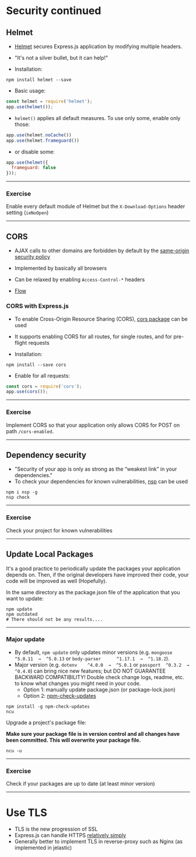 # Security continued

## Helmet

* [Helmet](https://www.npmjs.com/package/helmet) secures Express.js application by modifying multiple headers. 
* "It's not a silver bullet, but it can help!"

* Installation: 

```shell
npm install helmet --save
```

* Basic usage:

```javascript
const helmet = require('helmet');
app.use(helmet());
```

* `helmet()` applies all default measures. To use only some, enable only those:

```javascript
app.use(helmet.noCache())
app.use(helmet.frameguard())
```

* or disable some:

```javascript
app.use(helmet({
  frameguard: false
}));
```

---

### Exercise

Enable every default module of Helmet but the `X-Download-Options` header setting (`ieNoOpen`)

---

## CORS

* AJAX calls to other domains are forbidden by default by the [same-origin security policy](https://en.wikipedia.org/wiki/Same-origin_policy)
* Implemented by basically all browsers
* Can be relaxed by enabling `Access-Control-*` headers

* [Flow](https://upload.wikimedia.org/wikipedia/commons/thumb/c/ca/Flowchart_showing_Simple_and_Preflight_XHR.svg/2000px-Flowchart_showing_Simple_and_Preflight_XHR.svg.png)

### CORS with Express.js

* To enable Cross-Origin Resource Sharing (CORS), [cors package](https://www.npmjs.com/package/cors) can be used
* It supports enabling CORS for all routes, for single routes, and for pre-flight requests

* Installation:

```shell
npm install --save cors
```

* Enable for all requests:

```javascript
const cors = require('cors');
app.use(cors());
```

---

### Exercise

Implement CORS so that your application only allows CORS for POST on path `/cors-enabled`.

---

## Dependency security

* "Security of your app is only as strong as the “weakest link” in your dependencies."
* To check your dependencies for known vulnerabilities, [nsp](https://www.npmjs.com/package/nsp) can be used

```shell
npm i nsp -g
nsp check
```

---

### Exercise
Check your project for known vulnerabilities

---

## Update Local Packages

It's a good practice to periodically update the packages your application depends on. Then, if the original developers have improved their code, your code will be improved as well (Hopefully).

In the same directory as the package.json file of the application that you want to update:

```shell
npm update
npm outdated
# There should not be any results....
```

---

### Major update

* By default, ``npm update`` only updates minor versions (e.g. ``mongoose  ^5.0.11  →  ^5.0.13`` or ``body-parser      ^1.17.1  →  ^1.18.2``). 
* Major version (e.g. ``dotenv    ^4.0.0  →  ^5.0.1`` or ``passport  ^0.3.2  →  ^0.4.0``) can bring nice new features; but DO NOT GUARANTEE BACKWARD COMPATIBILITY! Double check change logs, readme, etc. to know what changes you might need in your code.
  * Option 1: manually update package.json (or package-lock.json)
  * Option 2: [npm-check-updates](https://www.npmjs.com/package/npm-check-updates)

```shell
npm install -g npm-check-updates
ncu
```

Upgrade a project's package file:

**Make sure your package file is in version control and all changes have been committed. This will overwrite your package file.**

```shell
ncu -u
```

---

### Exercise

Check if your packages are up to date (at least minor version)

---

# Use TLS

* TLS is the new progression of SSL
* Express.js can handle HTTPS [relatively simply](../Week2/W3-3-https-passport.md)
* Generally better to implement TLS in reverse-proxy such as Nginx (as implemented in jelastic)

